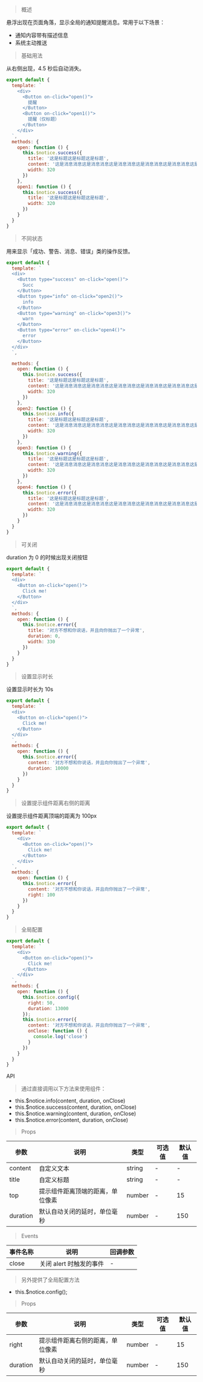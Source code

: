 > 概述

悬浮出现在页面角落，显示全局的通知提醒消息。常用于以下场景：

- 通知内容带有描述信息
- 系统主动推送

> 基础用法

从右侧出现，4.5 秒后自动消失。

```js
export default {
  template: `
    <div>
      <Button on-click="open()">
        提醒
      </Button>
      <Button on-click="open1()">
        提醒（仅标题）
      </Button>
    </div>
  `,
  methods: {
    open: function () {
      this.$notice.success({
        title: '这是标题这是标题这是标题',
        content: '这是消息消息这是消息消息这是消息消息这是消息消息这是消息消息这是消息消息这是消息消息',
        width: 320
      })
    },
    open1: function () {
      this.$notice.success({
        title: '这是标题这是标题这是标题',
        width: 320
      })
    }
  }
}
```

> 不同状态

用来显示「成功、警告、消息、错误」类的操作反馈。

```js
export default {
  template: `
  <div>
    <Button type="success" on-click="open()">
      Succ
    </Button>
    <Button type="info" on-click="open2()">
      info
    </Button>
    <Button type="warning" on-click="open3()">
      warn
    </Button>
    <Button type="error" on-click="open4()">
      error
    </Button>
  </div>
  `,

  methods: {
    open: function () {
      this.$notice.success({
        title: '这是标题这是标题这是标题',
        content: '这是消息消息这是消息消息这是消息消息这是消息消息这是消息消息这是消息消息这是消息消息',
        width: 320
      })
    },
    open2: function () {
      this.$notice.info({
        title: '这是标题这是标题这是标题',
        content: '这是消息消息这是消息消息这是消息消息这是消息消息这是消息消息这是消息消息这是消息消息',
        width: 320
      })
    },
    open3: function () {
      this.$notice.warning({
        title: '这是标题这是标题这是标题',
        content: '这是消息消息这是消息消息这是消息消息这是消息消息这是消息消息这是消息消息这是消息消息',
        width: 320
      })
    },
    open4: function () {
      this.$notice.error({
        title: '这是标题这是标题这是标题',
        content: '这是消息消息这是消息消息这是消息消息这是消息消息这是消息消息这是消息消息这是消息消息',
        width: 320
      })
    }
  }
}
```

> 可关闭

duration 为 0 的时候出现关闭按钮

```js
export default {
  template: `
  <div>
    <Button on-click="open()">
      Click me!
    </Button>
  </div>
  `,
  methods: {
    open: function () {
      this.$notice.error({
        title: '对方不想和你说话，并且向你抛出了一个异常',
        duration: 0,
        width: 330
      })
    }
  }
}
```

> 设置显示时长

设置显示时长为 10s

```js
export default {
  template: `
  <div>
    <Button on-click="open()">
      Click me!
    </Button>
  </div>
  `,
  methods: {
    open: function () {
      this.$notice.error({
        content: '对方不想和你说话，并且向你抛出了一个异常',
        duration: 10000
      })
    }
  }
}
```

> 设置提示组件距离右侧的距离

设置提示组件距离顶端的距离为 100px

```js
export default {
  template: `
    <div>
      <Button on-click="open()">
        Click me!
      </Button>
    </div>
  `,
  methods: {
    open: function () {
      this.$notice.error({
        content: '对方不想和你说话，并且向你抛出了一个异常',
        right: 100
      })
    }
  }
}
```

> 全局配置

```js
export default {
  template: `
    <div>
      <Button on-click="open()">
        Click me!
      </Button>
    </div>
  `,
  methods: {
    open: function () {
      this.$notice.config({
        right: 50,
        duration: 13000
      });
      this.$notice.error({
        content: '对方不想和你说话，并且向你抛出了一个异常',
        onClose: function () {
          console.log('close')
        }
      })
    }
  }
}
```

API

> 通过直接调用以下方法来使用组件：

- this.$notice.info(content, duration, onClose)
- this.$notice.success(content, duration, onClose)
- this.$notice.warning(content, duration, onClose)
- this.$notice.error(content, duration, onClose)

> Props

参数 | 说明 | 类型 | 可选值 | 默认值
---|---|---|---|---
content | 自定义文本 | string | - | -
title | 自定义标题 | string | - | -
top | 提示组件距离顶端的距离，单位像素 | number | - | 15
duration | 默认自动关闭的延时，单位毫秒 | number | - | 150

> Events

事件名称 | 说明 | 回调参数
---|---|---
close | 关闭 alert 时触发的事件 | -

> 另外提供了全局配置方法

- this.$notice.config();

> Props

参数 | 说明 | 类型 | 可选值 | 默认值
---|---|---|---|---
right | 提示组件距离右侧的距离，单位像素 | number | - | 15
duration | 默认自动关闭的延时，单位毫秒 | number | - | 150



